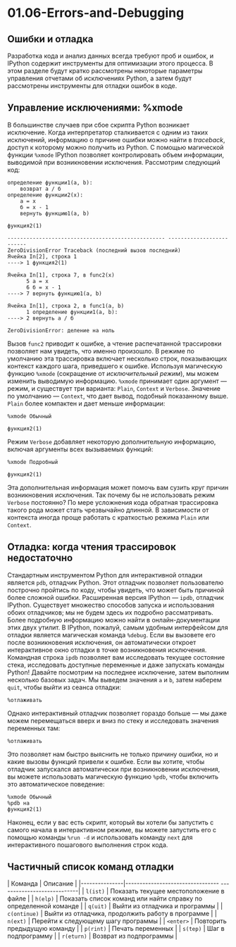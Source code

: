 # 01.06-Errors-and-Debugging
## Ошибки и отладка
Разработка кода и анализ данных всегда требуют проб и ошибок, и IPython содержит инструменты для оптимизации этого процесса.
В этом разделе будут кратко рассмотрены некоторые параметры управления отчетами об исключениях Python, а затем будут рассмотрены инструменты для отладки ошибок в коде.
## Управление исключениями: %xmode
В большинстве случаев при сбое скрипта Python возникает исключение.
Когда интерпретатор сталкивается с одним из таких исключений, информацию о причине ошибки можно найти в *traceback*, доступ к которому можно получить из Python.
С помощью магической функции `%xmode` IPython позволяет контролировать объем информации, выводимой при возникновении исключения.
Рассмотрим следующий код:
```питон
определение функции1(a, b):
    возврат а / б
определение функции2(x):
    а = х
    б = х - 1
    вернуть функцию1(a, b)
```
```питон
функция2(1)
```
    -------------------------------------------------- -------------------------
    ZeroDivisionError Traceback (последний вызов последний)
    Ячейка In[2], строка 1
    ----> 1 функция2(1)
    
    Ячейка In[1], строка 7, в func2(x)
          5 а = х
          6 б = х - 1
    ----> 7 вернуть функцию1(a, b)
    
    Ячейка In[1], строка 2, в func1(a, b)
          1 определение функции1(a, b):
    ----> 2 вернуть а / б
    
    ZeroDivisionError: деление на ноль
Вызов `func2` приводит к ошибке, а чтение распечатанной трассировки позволяет нам увидеть, что именно произошло.
В режиме по умолчанию эта трассировка включает несколько строк, показывающих контекст каждого шага, приведшего к ошибке.
Используя магическую функцию `%xmode` (сокращение от *исключительный режим*), мы можем изменить выводимую информацию.
`%xmode` принимает один аргумент — режим, и существует три варианта: `Plain`, `Context` и `Verbose`.
Значение по умолчанию — `Context`, что дает вывод, подобный показанному выше.
`Plain` более компактен и дает меньше информации:
```питон
%xmode Обычный
```
```питон
функция2(1)
```
Режим `Verbose` добавляет некоторую дополнительную информацию, включая аргументы всех вызываемых функций:
```питон
%xmode Подробный
```
```питон
функция2(1)
```
Эта дополнительная информация может помочь вам сузить круг причин возникновения исключения.
Так почему бы не использовать режим `Verbose` постоянно?
По мере усложнения кода обратная трассировка такого рода может стать чрезвычайно длинной.
В зависимости от контекста иногда проще работать с краткостью режима `Plain` или `Context`.
## Отладка: когда чтения трассировок недостаточно
Стандартным инструментом Python для интерактивной отладки является `pdb`, отладчик Python.
Этот отладчик позволяет пользователю построчно пройтись по коду, чтобы увидеть, что может быть причиной более сложной ошибки.
Расширенная версия IPython — `ipdb`, отладчик IPython.
Существует множество способов запуска и использования обоих отладчиков; мы не будем здесь их подробно рассматривать.
Более подробную информацию можно найти в онлайн-документации этих двух утилит.
В IPython, пожалуй, самым удобным интерфейсом для отладки является магическая команда `%debug`.
Если вы вызовете его после возникновения исключения, он автоматически откроет интерактивное окно отладки в точке возникновения исключения.
Командная строка `ipdb` позволяет вам исследовать текущее состояние стека, исследовать доступные переменные и даже запускать команды Python!
Давайте посмотрим на последнее исключение, затем выполним несколько базовых задач. Мы выведем значения `a` и `b`, затем наберем `quit`, чтобы выйти из сеанса отладки:
```питон
%отлаживать
```
Однако интерактивный отладчик позволяет гораздо больше — мы даже можем перемещаться вверх и вниз по стеку и исследовать значения переменных там:
```питон
%отлаживать
```
Это позволяет нам быстро выяснить не только причину ошибки, но и какие вызовы функций привели к ошибке.
Если вы хотите, чтобы отладчик запускался автоматически при возникновении исключения, вы можете использовать магическую функцию `%pdb`, чтобы включить это автоматическое поведение:
```питон
%xmode Обычный
%pdb на
функция2(1)
```
Наконец, если у вас есть скрипт, который вы хотели бы запустить с самого начала в интерактивном режиме, вы можете запустить его с помощью команды `%run -d` и использовать команду `next` для интерактивного пошагового выполнения строк кода.

## Частичный список команд отладки

| Команда | Описание |
|---------------|--------------------------------- ----------------------------|
| `l(ist)` | Показать текущее местоположение в файле |
| `h(elp)` | Показать список команд или найти справку по определенной команде |
| `q(uit)` | Выйти из отладчика и программы |
| `c(ontinue)` | Выйти из отладчика, продолжить работу в программе |
| `n(ext)` | Перейти к следующему шагу программы |
| `<enter>` | Повторить предыдущую команду |
| `p(rint)` | Печать переменных |
| `s(tep)` | Шаг в подпрограмму |
| `r(eturn)` | Возврат из подпрограммы |
